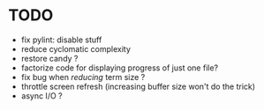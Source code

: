 # TODO

* fix pylint: disable stuff
* reduce cyclomatic complexity
* restore candy ?
* factorize code for displaying progress of just one file?
* fix bug when *reducing* term size ?
* throttle screen refresh (increasing buffer size won't do the trick)
* async I/O ?
